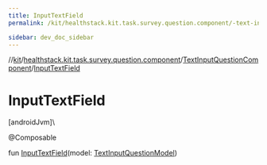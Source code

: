 ```yaml
---
title: InputTextField
permalink: /kit/healthstack.kit.task.survey.question.component/-text-input-question-component/-input-text-field.html

sidebar: dev_doc_sidebar
---
```

//[kit](../../../kit.html)/[healthstack.kit.task.survey.question.component](../index.html)/[TextInputQuestionComponent](index.html)/[InputTextField](-input-text-field.html)



# InputTextField



[androidJvm]\




@Composable



fun [InputTextField](-input-text-field.html)(model: [TextInputQuestionModel](../../healthstack.kit.task.survey.question.model/-text-input-question-model/index.html))




